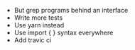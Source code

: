 - But grep programs behind an interface
- Write more tests
- Use yarn instead
- Use import { } syntax everywhere
- Add travic ci
